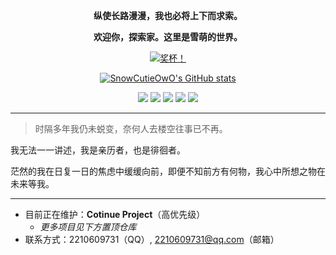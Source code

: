
<div align="center">

**纵使长路漫漫，我也必将上下而求索。**

**欢迎你，探索家。这里是雪萌的世界。**

[![奖杯！](https://github-profile-trophy.vercel.app/?username=SnowCutieOwO)](https://github.com/ryo-ma/github-profile-trophy)

[![SnowCutieOwO's GitHub stats](https://github-readme-stats.vercel.app/api?username=SnowCutieOwO)](https://github.com/anuraghazra/github-readme-stats)

[![](https://img.shields.io/badge/@-Bilibili-fc8bab)](https://space.bilibili.com/57061727) [![](https://img.shields.io/badge/@-Modrinth-1BD96A)](https://modrinth.com/user/SnowCutieOwO) [![](https://img.shields.io/badge/@-爱发电-926BE5)](https://afdian.com/a/SnowCutieOwO) [![](https://img.shields.io/badge/@-SpigotMC-ed8106)](https://www.spigotmc.org/members/snowcutieowo.849243/) [![](https://img.shields.io/badge/@-BuiltByBit-2D87C3)](https://builtbybit.com/members/snowcutieowo.318559/)

</div>

---

> 时隔多年我仍未蜕变，奈何人去楼空往事已不再。

我无法一一讲述，我是亲历者，也是徘徊者。

茫然的我在日复一日的焦虑中缓缓向前，即便不知前方有何物，我心中所想之物在未来等我。

---

* 目前正在维护：**Cotinue Project**（高优先级）
    * *更多项目见下方置顶仓库*
* 联系方式：2210609731（QQ）, 2210609731@qq.com（邮箱）

